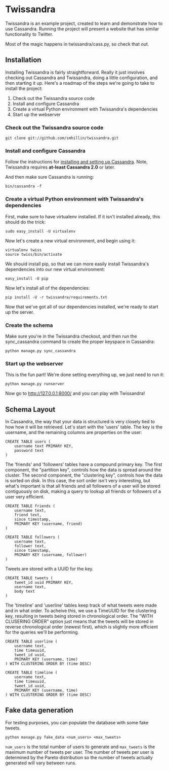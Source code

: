 # Twissandra

Twissandra is an example project, created to learn and demonstrate how to use
Cassandra.  Running the project will present a website that has similar
functionality to Twitter.

Most of the magic happens in twissandra/cass.py, so check that out.

## Installation

Installing Twissandra is fairly straightforward.  Really it just involves
checking out Cassandra and Twissandra, doing a little configuration, and
then starting it up.  Here's a roadmap of the steps we're going to take to
install the project:

1. Check out the Twissandra source code
2. Install and configure Cassandra
3. Create a virtual Python environment with Twissandra's dependencies
4. Start up the webserver

### Check out the Twissandra source code

    git clone git://github.com/smhillin/twissandra.git

### Install and configure Cassandra

Follow the instructions for [installing and setting up Cassandra](http://wiki.apache.org/cassandra/GettingStarted).
Note, Twissandra requires **at-least Cassandra 2.0** or later.

And then make sure Cassandra is running:

    bin/cassandra -f

### Create a virtual Python environment with Twissandra's dependencies

First, make sure to have virtualenv installed.  If it isn't installed already,
this should do the trick:

    sudo easy_install -U virtualenv

Now let's create a new virtual environment, and begin using it:

    virtualenv twiss
    source twiss/bin/activate

We should install pip, so that we can more easily install Twissandra's
dependencies into our new virtual environment:

    easy_install -U pip

Now let's install all of the dependencies:

    pip install -U -r twissandra/requirements.txt

Now that we've got all of our dependencies installed, we're ready to start up
the server.

### Create the schema

Make sure you're in the Twissandra checkout, and then run the sync_cassandra
command to create the proper keyspace in Cassandra:

    python manage.py sync_cassandra

### Start up the webserver

This is the fun part! We're done setting everything up, we just need to run it:

    python manage.py runserver

Now go to http://127.0.0.1:8000/ and you can play with Twissandra!

## Schema Layout

In Cassandra, the way that your data is structured is very closely tied to how
how it will be retrieved.  Let's start with the 'users' table. The key is
the username, and the remaining columns are properties on the user:

    CREATE TABLE users (
        username text PRIMARY KEY,
        password text
    )

The 'friends' and 'followers' tables have a compound primary key. The first
component, the "partition key", controls how the data is spread around the
cluster.  The second component, the "clustering key", controls how the data
is sorted on disk.  In this case, the sort order isn't very interesting,
but what's important is that all friends and all followers of a user will be
stored contiguously on disk, making a query to lookup all friends or followers
of a user very efficient.

    CREATE TABLE friends (
        username text,
        friend text,
        since timestamp,
        PRIMARY KEY (username, friend)
    )

    CREATE TABLE followers (
        username text,
        follower text,
        since timestamp,
        PRIMARY KEY (username, follower)
    )

Tweets are stored with a UUID for the key.

    CREATE TABLE tweets (
        tweet_id uuid PRIMARY KEY,
        username text,
        body text
    )

The 'timeline' and 'userline' tables keep track of what tweets were
made and in what order.  To acheive this, we use a TimeUUID for the
clustering key, resulting in tweets being stored in chronological
order.  The "WITH CLUSERING ORDER" option just means that the
tweets will be stored in reverse chronological order (newest first),
which is slightly more efficient for the queries we'll be performing.

    CREATE TABLE userline (
        username text,
        time timeuuid,
        tweet_id uuid,
        PRIMARY KEY (username, time)
    ) WITH CLUSTERING ORDER BY (time DESC)

    CREATE TABLE timeline (
        username text,
        time timeuuid,
        tweet_id uuid,
        PRIMARY KEY (username, time)
    ) WITH CLUSTERING ORDER BY (time DESC)


## Fake data generation

For testing purposes, you can populate the database with some fake tweets.

    python manage.py fake_data <num_users> <max_tweets>

`num_users` is the total number of users to generate and `max_tweets` is the
maximum number of tweets per user. The number of tweets per user is determined
by the Pareto distribution so the number of tweets actually generated will vary
between runs.
